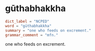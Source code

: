 # gūthabhakkha

``` toml
dict_label = "NCPED"
word = "gūthabhakkha"
summary = "one who feeds on excrement."
grammar_comment = "mfn."
```

one who feeds on excrement.

